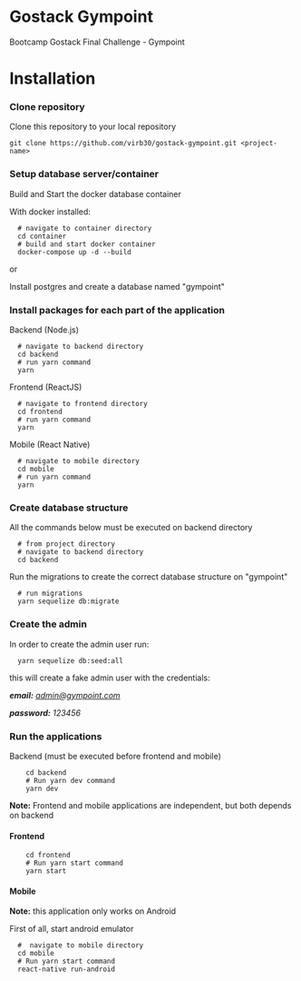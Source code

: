 # Gostack Gympoint
Bootcamp Gostack Final Challenge - Gympoint

# Installation

### Clone repository

Clone this repository to your local repository

```git clone https://github.com/virb30/gostack-gympoint.git <project-name>```

### Setup database server/container

Build and Start the docker database container

With docker installed:
```
  # navigate to container directory
  cd container
  # build and start docker container
  docker-compose up -d --build
```

or

Install postgres and create a database named "gympoint"

### Install packages for each part of the application

Backend (Node.js)

``` 
  # navigate to backend directory
  cd backend
  # run yarn command
  yarn
```

Frontend (ReactJS)
 
``` 
  # navigate to frontend directory
  cd frontend
  # run yarn command
  yarn 
```

Mobile (React Native)

``` 
  # navigate to mobile directory
  cd mobile
  # run yarn command
  yarn
```

### Create database structure

All the commands below must be executed on backend directory

```
  # from project directory
  # navigate to backend directory
  cd backend
```

Run the migrations to create the correct database structure on "gympoint"

```
  # run migrations
  yarn sequelize db:migrate
```

### Create the admin

In order to create the admin user run:

```
  yarn sequelize db:seed:all
```

this will create a fake admin user with the credentials:

***email:** admin@gympoint.com*

***password:** 123456*

### Run the applications

Backend (must be executed before frontend and mobile)

``` #  navigate to backend directory
    cd backend 
    # Run yarn dev command
    yarn dev
```

**Note:** Frontend and mobile applications are independent, but both depends on backend

#### Frontend

``` #  navigate to frontend directory
    cd frontend 
    # Run yarn start command
    yarn start
```

#### Mobile

**Note:** this application only works on Android

First of all, start android emulator

``` 
  #  navigate to mobile directory
  cd mobile 
  # Run yarn start command
  react-native run-android
```

